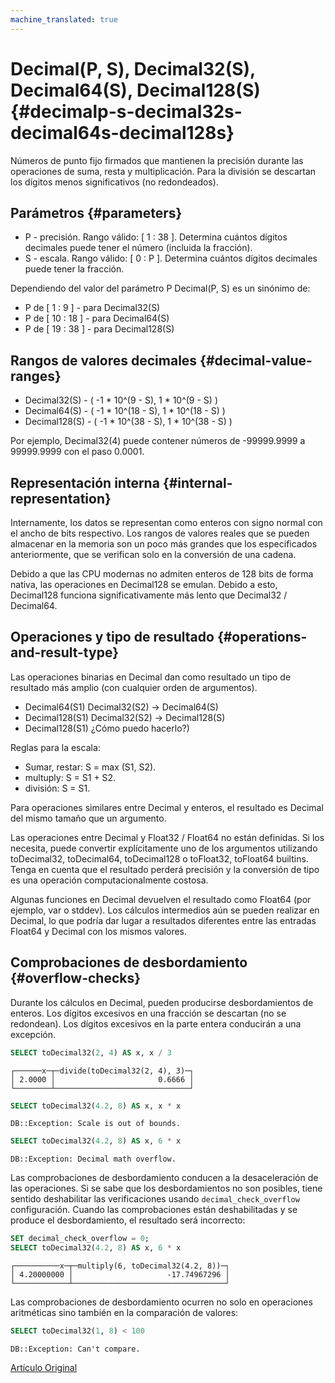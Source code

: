 ```yaml
---
machine_translated: true
---
```


# Decimal(P, S), Decimal32(S), Decimal64(S), Decimal128(S) {#decimalp-s-decimal32s-decimal64s-decimal128s}

Números de punto fijo firmados que mantienen la precisión durante las operaciones de suma, resta y multiplicación. Para la división se descartan los dígitos menos significativos (no redondeados).

## Parámetros {#parameters}

-   P - precisión. Rango válido: \[ 1 : 38 \]. Determina cuántos dígitos decimales puede tener el número (incluida la fracción).
-   S - escala. Rango válido: \[ 0 : P \]. Determina cuántos dígitos decimales puede tener la fracción.

Dependiendo del valor del parámetro P Decimal(P, S) es un sinónimo de:
- P de \[ 1 : 9 \] - para Decimal32(S)
- P de \[ 10 : 18 \] - para Decimal64(S)
- P de \[ 19 : 38 \] - para Decimal128(S)

## Rangos de valores decimales {#decimal-value-ranges}

-   Decimal32(S) - ( -1 \* 10^(9 - S), 1 \* 10^(9 - S) )
-   Decimal64(S) - ( -1 \* 10^(18 - S), 1 \* 10^(18 - S) )
-   Decimal128(S) - ( -1 \* 10^(38 - S), 1 \* 10^(38 - S) )

Por ejemplo, Decimal32(4) puede contener números de -99999.9999 a 99999.9999 con el paso 0.0001.

## Representación interna {#internal-representation}

Internamente, los datos se representan como enteros con signo normal con el ancho de bits respectivo. Los rangos de valores reales que se pueden almacenar en la memoria son un poco más grandes que los especificados anteriormente, que se verifican solo en la conversión de una cadena.

Debido a que las CPU modernas no admiten enteros de 128 bits de forma nativa, las operaciones en Decimal128 se emulan. Debido a esto, Decimal128 funciona significativamente más lento que Decimal32 / Decimal64.

## Operaciones y tipo de resultado {#operations-and-result-type}

Las operaciones binarias en Decimal dan como resultado un tipo de resultado más amplio (con cualquier orden de argumentos).

-   Decimal64(S1) <op> Decimal32(S2) -\> Decimal64(S)
-   Decimal128(S1) <op> Decimal32(S2) -\> Decimal128(S)
-   Decimal128(S1) <op> ¿Cómo puedo hacerlo?)

Reglas para la escala:

-   Sumar, restar: S = max (S1, S2).
-   multuply: S = S1 + S2.
-   división: S = S1.

Para operaciones similares entre Decimal y enteros, el resultado es Decimal del mismo tamaño que un argumento.

Las operaciones entre Decimal y Float32 / Float64 no están definidas. Si los necesita, puede convertir explícitamente uno de los argumentos utilizando toDecimal32, toDecimal64, toDecimal128 o toFloat32, toFloat64 builtins. Tenga en cuenta que el resultado perderá precisión y la conversión de tipo es una operación computacionalmente costosa.

Algunas funciones en Decimal devuelven el resultado como Float64 (por ejemplo, var o stddev). Los cálculos intermedios aún se pueden realizar en Decimal, lo que podría dar lugar a resultados diferentes entre las entradas Float64 y Decimal con los mismos valores.

## Comprobaciones de desbordamiento {#overflow-checks}

Durante los cálculos en Decimal, pueden producirse desbordamientos de enteros. Los dígitos excesivos en una fracción se descartan (no se redondean). Los dígitos excesivos en la parte entera conducirán a una excepción.

``` sql
SELECT toDecimal32(2, 4) AS x, x / 3
```

``` text
┌──────x─┬─divide(toDecimal32(2, 4), 3)─┐
│ 2.0000 │                       0.6666 │
└────────┴──────────────────────────────┘
```

``` sql
SELECT toDecimal32(4.2, 8) AS x, x * x
```

``` text
DB::Exception: Scale is out of bounds.
```

``` sql
SELECT toDecimal32(4.2, 8) AS x, 6 * x
```

``` text
DB::Exception: Decimal math overflow.
```

Las comprobaciones de desbordamiento conducen a la desaceleración de las operaciones. Si se sabe que los desbordamientos no son posibles, tiene sentido deshabilitar las verificaciones usando `decimal_check_overflow` configuración. Cuando las comprobaciones están deshabilitadas y se produce el desbordamiento, el resultado será incorrecto:

``` sql
SET decimal_check_overflow = 0;
SELECT toDecimal32(4.2, 8) AS x, 6 * x
```

``` text
┌──────────x─┬─multiply(6, toDecimal32(4.2, 8))─┐
│ 4.20000000 │                     -17.74967296 │
└────────────┴──────────────────────────────────┘
```

Las comprobaciones de desbordamiento ocurren no solo en operaciones aritméticas sino también en la comparación de valores:

``` sql
SELECT toDecimal32(1, 8) < 100
```

``` text
DB::Exception: Can't compare.
```

[Artículo Original](https://clickhouse.tech/docs/es/data_types/decimal/) <!--hide-->
